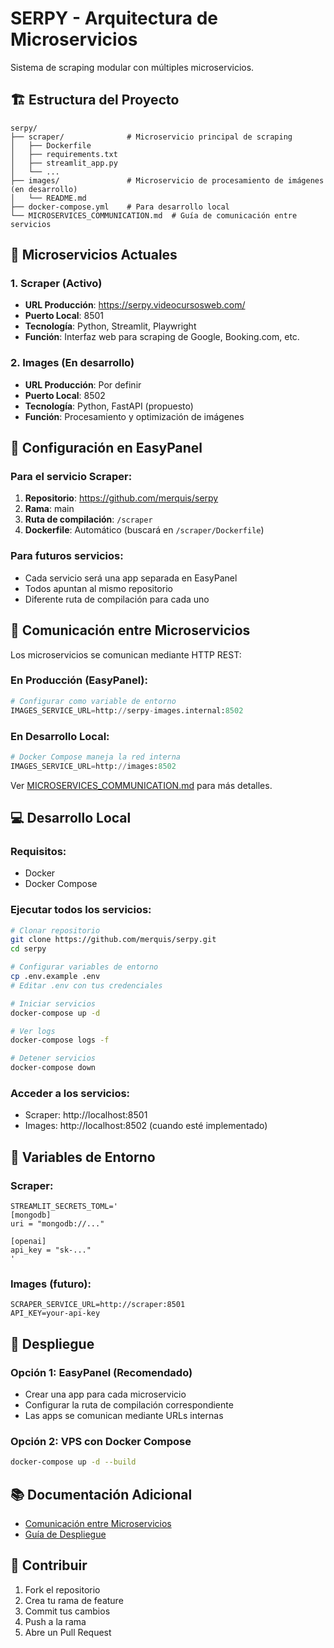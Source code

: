 # SERPY - Arquitectura de Microservicios

Sistema de scraping modular con múltiples microservicios.

## 🏗️ Estructura del Proyecto

```
serpy/
├── scraper/              # Microservicio principal de scraping
│   ├── Dockerfile
│   ├── requirements.txt
│   ├── streamlit_app.py
│   └── ...
├── images/               # Microservicio de procesamiento de imágenes (en desarrollo)
│   └── README.md
├── docker-compose.yml    # Para desarrollo local
└── MICROSERVICES_COMMUNICATION.md  # Guía de comunicación entre servicios
```

## 🚀 Microservicios Actuales

### 1. Scraper (Activo)
- **URL Producción**: https://serpy.videocursosweb.com/
- **Puerto Local**: 8501
- **Tecnología**: Python, Streamlit, Playwright
- **Función**: Interfaz web para scraping de Google, Booking.com, etc.

### 2. Images (En desarrollo)
- **URL Producción**: Por definir
- **Puerto Local**: 8502
- **Tecnología**: Python, FastAPI (propuesto)
- **Función**: Procesamiento y optimización de imágenes

## 🔧 Configuración en EasyPanel

### Para el servicio Scraper:
1. **Repositorio**: https://github.com/merquis/serpy
2. **Rama**: main
3. **Ruta de compilación**: `/scraper`
4. **Dockerfile**: Automático (buscará en `/scraper/Dockerfile`)

### Para futuros servicios:
- Cada servicio será una app separada en EasyPanel
- Todos apuntan al mismo repositorio
- Diferente ruta de compilación para cada uno

## 🔗 Comunicación entre Microservicios

Los microservicios se comunican mediante HTTP REST:

### En Producción (EasyPanel):
```python
# Configurar como variable de entorno
IMAGES_SERVICE_URL=http://serpy-images.internal:8502
```

### En Desarrollo Local:
```python
# Docker Compose maneja la red interna
IMAGES_SERVICE_URL=http://images:8502
```

Ver [MICROSERVICES_COMMUNICATION.md](./MICROSERVICES_COMMUNICATION.md) para más detalles.

## 💻 Desarrollo Local

### Requisitos:
- Docker
- Docker Compose

### Ejecutar todos los servicios:
```bash
# Clonar repositorio
git clone https://github.com/merquis/serpy.git
cd serpy

# Configurar variables de entorno
cp .env.example .env
# Editar .env con tus credenciales

# Iniciar servicios
docker-compose up -d

# Ver logs
docker-compose logs -f

# Detener servicios
docker-compose down
```

### Acceder a los servicios:
- Scraper: http://localhost:8501
- Images: http://localhost:8502 (cuando esté implementado)

## 📝 Variables de Entorno

### Scraper:
```env
STREAMLIT_SECRETS_TOML='
[mongodb]
uri = "mongodb://..."

[openai]
api_key = "sk-..."
'
```

### Images (futuro):
```env
SCRAPER_SERVICE_URL=http://scraper:8501
API_KEY=your-api-key
```

## 🚀 Despliegue

### Opción 1: EasyPanel (Recomendado)
- Crear una app para cada microservicio
- Configurar la ruta de compilación correspondiente
- Las apps se comunican mediante URLs internas

### Opción 2: VPS con Docker Compose
```bash
docker-compose up -d --build
```

## 📚 Documentación Adicional

- [Comunicación entre Microservicios](./MICROSERVICES_COMMUNICATION.md)
- [Guía de Despliegue](./DEPLOYMENT.md)

## 🤝 Contribuir

1. Fork el repositorio
2. Crea tu rama de feature
3. Commit tus cambios
4. Push a la rama
5. Abre un Pull Request

